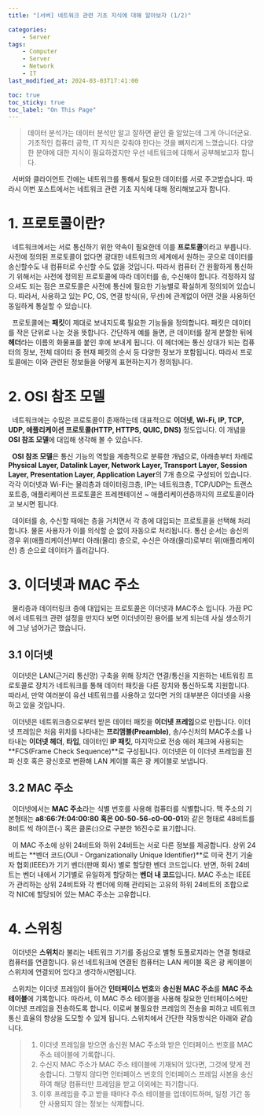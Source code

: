 ```yaml
---
title: "[서버] 네트워크 관련 기초 지식에 대해 알아보자 (1/2)"

categories:
    - Server
tags:
    - Computer
    - Server
    - Network
    - IT
last_modified_at: 2024-03-03T17:41:00

toc: true
toc_sticky: true
toc_label: "On This Page"
---
```


> 데이터 분석가는 데이터 분석만 알고 잘하면 끝인 줄 알았는데 그게 아니더군요. 기초적인 컴퓨터 공학, IT 지식은 갖춰야 한다는 것을 뼈저리게 느꼈습니다. 다양한 분야에 대한 지식이 필요하겠지만 우선 네트워크에 대해서 공부해보고자 합니다.<br>

&#160; 서버와 클라이언트 간에는 네트워크를 통해서 필요한 데이터를 서로 주고받습니다. 따라시 이번 포스트에서는 네트워크 관련 기초 지식에 대해 정리해보고자 합니다.

# 1. 프로토콜이란?
&#160; 네트워크에서는 서로 통신하기 위한 약속이 필요한데 이를 **프로토콜**이라고 부릅니다. 사전에 정의된 프로토콜이 없다면 광대한 네트워크의 세계에서 원하는 곳으로 데이터를 송신할수도 내 컴퓨터로 수신할 수도 없을 것입니다. 따라서 컴퓨터 간 원활하게 통신하기 위해서는 사전에 정의된 프로토콜에 따라 데이터를 송, 수신해야 합니다. 걱정하지 않으셔도 되는 점은 프로토콜은 사전에 통신에 필요한 기능별로 확실하게 정의되어 있습니다. 따라서, 사용하고 있는 PC, OS, 연결 방식(유, 무선)에 관계없이 어떤 것을 사용하던 동일하게 통실할 수 있습니다. <br>

&#160; 프로토콜에는 **패킷**이 제대로 보내지도록 필요한 기능들을 정의합니다. 패킷은 데이터를 작은 단위로 나눈 것을 뜻합니다. 간단하게 예를 들면, 큰 데이터를 잘게 분할한 뒤에 **헤더**라는 이름의 화물표를 붙인 후에 보내게 됩니다. 이 헤더에는 통신 상대가 되는 컴퓨터의 정보, 전체 데이터 중 현재 페킷의 순서 등 다양한 정보가 포함됩니다. 따라서 프로토콜에는 이와 관련된 정보들을 어떻게 표현하는지가 정의됩니다.

# 2. OSI 참조 모델
&#160; 네트워크에는 수많은 프로토콜이 존재하는데 대표적으로 **이더넷, Wi-Fi, IP, TCP, UDP, 애플리케이션 프로토콜(HTTP, HTTPS, QUIC, DNS)** 정도입니다. 이 개념을 **OSI 참조 모델**에 대입해 생각해 볼 수 있습니다.<br>

&#160; **OSI 참조 모델**은 통신 기능의 역할을 계층적으로 분류한 개념으로, 아래층부터 차례로 **Physical Layer, Datalink Layer, Network Layer, Transport Layer, Session Layer, Presentation Layer, Application Layer**의 7개 층으로 구성되어 있습니다. 각각 이더넷과 Wi-Fi는 물리층과 데이터링크층, IP는 네트워크층, TCP/UDP는 트랜스포트층, 애플리케이션 프로토콜은 프레젠테이션 ~ 애플리케이션층까지의 프로토콜이라고 보시면 됩니다. <br>

&#160; 데이터를 송, 수신할 때에는 층을 거치면서 각 층에 대입되는 프로토콜을 선택해 처리합니다. 물론 사용자가 이를 의식할 순 없이 자동으로 처리됩니다. 통신 순서는 송신의 경우 위(애플리케이션)부터 아래(물리) 층으로, 수신은 아래(물리)로부터 위(애플리케이션) 층 순으로 데이터가 흘러갑니다. 

# 3. 이더넷과 MAC 주소
&#160; 물리층과 데이터링크 층에 대입되는 프로토콜은 이더넷과 MAC주소 입니다. 가끔 PC에서 네트워크 관련 설정을 만지다 보면 이더넷이란 용어를 보게 되는데 사실 생소하기에 그냥 넘어가곤 했습니다.

## 3.1 이더넷
&#160; 이더넷은 LAN(근거리 통신망) 구축을 위해 장치간 연결/통신을 지원하는 네트워킹 프로토콜로 장치가 네트워크를 통해 데이터 패킷을 다른 장치와 통신하도록 지원합니다. 따라서, 만약 여러분이 유선 네트워크를 사용하고 있다면 거의 대부분은 이더넷을 사용하고 있을 것입니다. <br>

&#160; 이더넷은 네트워크층으로부터 받은 데이터 패킷을 **이더넷 프레임**으로 만듭니다. 이더넷 프레임은 처음 위치를 나타내는 **프리앰블(Preamble)**, 송/수신처의 MAC주소를 나타내는 **이더넷 헤더**, **타입**, 데이터인 **IP 패킷**, 마지막으로 전송 에러 체크에 사용되는 **FCS(Frame Check Sequence)**로 구성됩니다. 이더넷은 이 이더넷 프레임을 전파 신호 혹은 광신호로 변환해 LAN 케이블 혹은 광 케이블로 보냅니다.

## 3.2 MAC 주소
&#160; 이더넷에서는 **MAC 주소**라는 식별 번호를 사용해 컴퓨터를 식별합니다. 맥 주소의 기본형태는 **a8:66:7f:04:00:80 혹은 00-50-56-c0-00-01**와 같은 형태로 48비트를 8비트 씩 하이픈(-) 혹은 클론(:)으로 구분한 16진수로 표기합니다. <br>

&#160; 이 MAC 주소에 상위 24비트와 하위 24비트는 서로 다른 정보를 제공합니다. 상위 24비트는 **벤더 코드(OUI - Organizationally Unique Identifier)**로 미국 전기 기술자 협회(IEEE)가 기기 벤더(판매 회사) 별로 할당한 벤더 코드입니다. 반면, 하위 24비트는 벤더 내에서 기기별로 유일하게 할당하는 **벤더 내 코드**입니다. MAC 주소는 IEEE가 관리하는 상위 24비트와 각 벤더에 의해 관리되는 고유의 하위 24비트의 조합으로 각 NIC에 할당되어 있는 MAC 주소는 고유합니다.

# 4. 스위칭 
&#160; 이더넷은 **스위치**라 불리는 네트워크 기기를 중심으로 별형 토폴로지라는 연결 형태로 컴퓨터를 연결합니다. 유선 네트워크에 연결된 컴퓨터는 LAN 케이블 혹은 광 케이블이 스위치에 연결되어 있다고 생각하시면됩니다.<br>

&#160; 스위치는 이더넷 프레임이 들어간 **인터페이스 번호**와 **송신원 MAC 주소**를 **MAC 주소 테이블**에 기록합니다. 따라서, 이 MAC 주소 테이블을 사용해 칠요한 인터페이스에만 이더넷 프레임을 전송하도록 합니다. 이로써 불필요한 프레임의 전송을 피하고 네트워크 통신 효율의 향상을 도모할 수 있게 됩니다. 스위치에서 간단한 작동방식은 아래와 같습니다.

> 1. 이더넷 프레임을 받으면 송신원 MAC 주소와 받은 인터페이스 번호를 MAC 주소 테이블에 기록합니다.
> 2. 수신지 MAC 주소가 MAC 주소 테이블에 기재되어 있다면, 그것에 맞게 전송합니다. 그렇지 않다면 인터페이스 번호의 인터페이스 프레임 사본을 송신하여 해당 컴퓨터만 프레임을 받고 이외에는 파기합니다.
> 3. 이후 프레임을 주고 받을 때마다 주소 테이블을 업데이트하며, 일정 기간 동안 사용되지 않는 정보는 삭제합니다.
